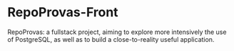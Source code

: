 # RepoProvas-Front
RepoProvas: a fullstack project, aiming to explore more intensively the use of PostgreSQL, as well as to build a close-to-reality useful application.